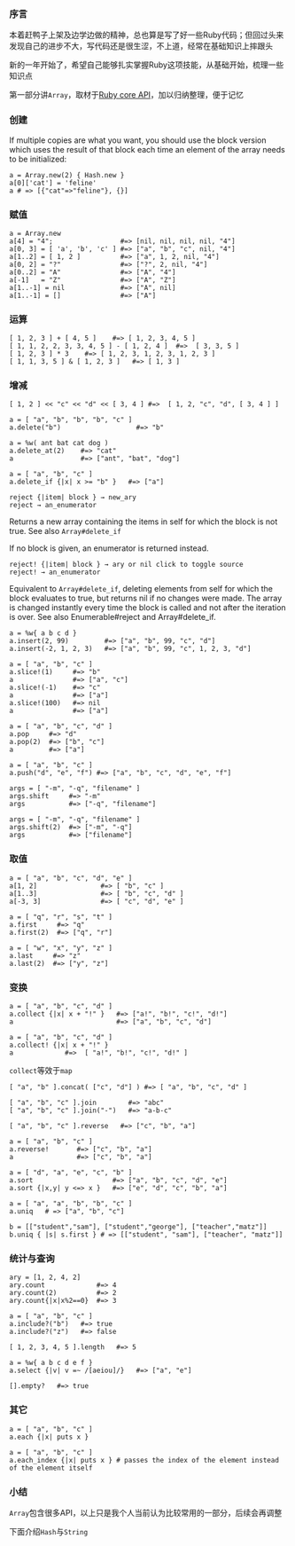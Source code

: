 ### 序言

本着赶鸭子上架及边学边做的精神，总也算是写了好一些Ruby代码；但回过头来发现自己的进步不大，写代码还是很生涩，不上道，经常在基础知识上摔跟头

新的一年开始了，希望自己能够扎实掌握Ruby这项技能，从基础开始，梳理一些知识点

第一部分讲`Array`，取材于[Ruby core API](http://www.ruby-doc.org/core-1.9.3/Array.html)，加以归纳整理，便于记忆

### 创建

If multiple copies are what you want, you should use the block version which uses the result of that block each time an element of the array needs to be initialized:

```
a = Array.new(2) { Hash.new }
a[0]['cat'] = 'feline'
a # => [{"cat"=>"feline"}, {}]
```

### 赋值

```
a = Array.new
a[4] = "4";                 #=> [nil, nil, nil, nil, "4"]
a[0, 3] = [ 'a', 'b', 'c' ] #=> ["a", "b", "c", nil, "4"]
a[1..2] = [ 1, 2 ]          #=> ["a", 1, 2, nil, "4"]
a[0, 2] = "?"               #=> ["?", 2, nil, "4"]
a[0..2] = "A"               #=> ["A", "4"]
a[-1]   = "Z"               #=> ["A", "Z"]
a[1..-1] = nil              #=> ["A", nil]
a[1..-1] = []               #=> ["A"]
```

### 运算

```
[ 1, 2, 3 ] + [ 4, 5 ]    #=> [ 1, 2, 3, 4, 5 ]
[ 1, 1, 2, 2, 3, 3, 4, 5 ] - [ 1, 2, 4 ]  #=>  [ 3, 3, 5 ]
[ 1, 2, 3 ] * 3    #=> [ 1, 2, 3, 1, 2, 3, 1, 2, 3 ]
[ 1, 1, 3, 5 ] & [ 1, 2, 3 ]   #=> [ 1, 3 ]
```

### 增减

```
[ 1, 2 ] << "c" << "d" << [ 3, 4 ] #=>  [ 1, 2, "c", "d", [ 3, 4 ] ]
```

```
a = [ "a", "b", "b", "b", "c" ]
a.delete("b")                   #=> "b"
```

```
a = %w( ant bat cat dog )
a.delete_at(2)    #=> "cat"
a                 #=> ["ant", "bat", "dog"]
```

```
a = [ "a", "b", "c" ]
a.delete_if {|x| x >= "b" }   #=> ["a"]
```

```
reject {|item| block } → new_ary
reject → an_enumerator
```
Returns a new array containing the items in self for which the block is not true. See also `Array#delete_if`

If no block is given, an enumerator is returned instead.

```
reject! {|item| block } → ary or nil click to toggle source
reject! → an_enumerator
```
Equivalent to `Array#delete_if`, deleting elements from self for which the block evaluates to true, but returns nil if no changes were made. The array is changed instantly every time the block is called and not after the iteration is over. See also Enumerable#reject and Array#delete_if.

```
a = %w{ a b c d }
a.insert(2, 99)         #=> ["a", "b", 99, "c", "d"]
a.insert(-2, 1, 2, 3)   #=> ["a", "b", 99, "c", 1, 2, 3, "d"]
```

```
a = [ "a", "b", "c" ]
a.slice!(1)     #=> "b"
a               #=> ["a", "c"]
a.slice!(-1)    #=> "c"
a               #=> ["a"]
a.slice!(100)   #=> nil
a               #=> ["a"]
```

```
a = [ "a", "b", "c", "d" ]
a.pop     #=> "d"
a.pop(2)  #=> ["b", "c"]
a         #=> ["a"]
```

```
a = [ "a", "b", "c" ]
a.push("d", "e", "f") #=> ["a", "b", "c", "d", "e", "f"]
```

```
args = [ "-m", "-q", "filename" ]
args.shift     #=> "-m"
args           #=> ["-q", "filename"]
```
```
args = [ "-m", "-q", "filename" ]
args.shift(2)  #=> ["-m", "-q"]
args           #=> ["filename"]
```

### 取值

```
a = [ "a", "b", "c", "d", "e" ]
a[1, 2]                #=> [ "b", "c" ]
a[1..3]                #=> [ "b", "c", "d" ]
a[-3, 3]               #=> [ "c", "d", "e" ]
```

```
a = [ "q", "r", "s", "t" ]
a.first     #=> "q"
a.first(2)  #=> ["q", "r"]
```

```
a = [ "w", "x", "y", "z" ]
a.last     #=> "z"
a.last(2)  #=> ["y", "z"]
```

### 变换

```
a = [ "a", "b", "c", "d" ]
a.collect {|x| x + "!" }   #=> ["a!", "b!", "c!", "d!"]
a                          #=> ["a", "b", "c", "d"]
```

```
a = [ "a", "b", "c", "d" ]
a.collect! {|x| x + "!" }
a             #=>  [ "a!", "b!", "c!", "d!" ]
```

`collect`等效于`map`

```
[ "a", "b" ].concat( ["c", "d"] ) #=> [ "a", "b", "c", "d" ]
```

```
[ "a", "b", "c" ].join        #=> "abc"
[ "a", "b", "c" ].join("-")   #=> "a-b-c"
```

```
[ "a", "b", "c" ].reverse   #=> ["c", "b", "a"]
```

```
a = [ "a", "b", "c" ]
a.reverse!       #=> ["c", "b", "a"]
a                #=> ["c", "b", "a"]
```

```
a = [ "d", "a", "e", "c", "b" ]
a.sort                    #=> ["a", "b", "c", "d", "e"]
a.sort {|x,y| y <=> x }   #=> ["e", "d", "c", "b", "a"]
```

```
a = [ "a", "a", "b", "b", "c" ]
a.uniq   # => ["a", "b", "c"]
```

```
b = [["student","sam"], ["student","george"], ["teacher","matz"]]
b.uniq { |s| s.first } # => [["student", "sam"], ["teacher", "matz"]]
```

### 统计与查询

```
ary = [1, 2, 4, 2]
ary.count             #=> 4
ary.count(2)          #=> 2
ary.count{|x|x%2==0}  #=> 3
```

```
a = [ "a", "b", "c" ]
a.include?("b")   #=> true
a.include?("z")   #=> false
```

```
[ 1, 2, 3, 4, 5 ].length   #=> 5
```

```
a = %w{ a b c d e f }
a.select {|v| v =~ /[aeiou]/}   #=> ["a", "e"]
```

```
[].empty?   #=> true
```

### 其它

```
a = [ "a", "b", "c" ]
a.each {|x| puts x }
```

```
a = [ "a", "b", "c" ]
a.each_index {|x| puts x } # passes the index of the element instead of the element itself
```

### 小结

`Array`包含很多API，以上只是我个人当前认为比较常用的一部分，后续会再调整

下面介绍`Hash`与`String`
